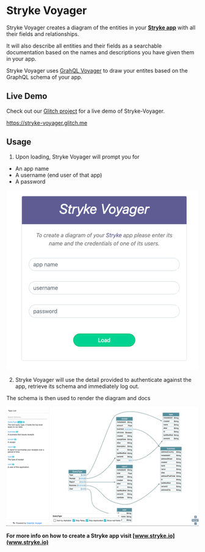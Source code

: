 Stryke Voyager
=================

Stryke Voyager creates a diagram of the entities in your [**Stryke app**](www.stryke.io) with all their fields and relationships.

It will also describe all entities and their fields as a searchable documentation based on the names and descriptions you have given them in your app. 

Stryke Voyager uses [GrahQL Voyager](https://github.com/APIs-guru/graphql-voyager) to draw your entites based on the GraphQL schema of your app. 

Live Demo
------------

Check out our [Glitch project](https://stryke-voyager.glitch.me) for a live demo of Stryke-Voyager. 

https://stryke-voyager.glitch.me

Usage
------------

1. Upon loading, Stryke Voyager will prompt you for
* An app name
* A username (end user of that app)
* A password 

![login](assets/login.png)

2. Stryke Voyager will use the detail provided to authenticate against the app, retrieve its schema and immediately log out. 

The schema is then used to render the diagram and docs

![diagram](assets/recepits-app-diagram.png)

**For more info on how to create a Stryke app visit [www.stryke.io](www.stryke.io)**



